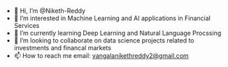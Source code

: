 - 👋 Hi, I’m @Niketh-Reddy
- 👀 I’m interested in Machine Learning and AI applications in Financial Services 
- 🌱 I’m currently learning Deep Learning and Natural Language Procssing
- 💞️ I’m looking to collaborate on data science projects related to investments and financal markets
- 📫 How to reach me email: vangalanikethreddy2@gmail.com

<!---
Niketh-Reddy/Niketh-Reddy is a ✨ special ✨ repository because its `README.md` (this file) appears on your GitHub profile.
You can click the Preview link to take a look at your changes.
--->
